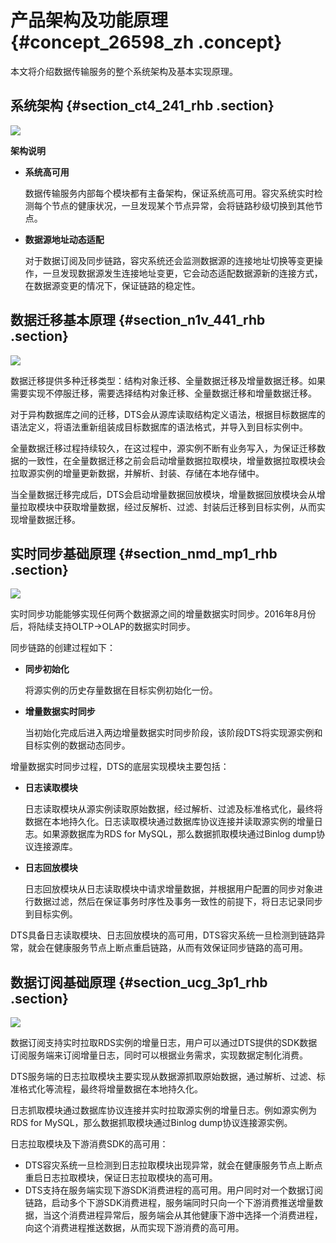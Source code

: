 # 产品架构及功能原理 {#concept_26598_zh .concept}

本文将介绍数据传输服务的整个系统架构及基本实现原理。

## 系统架构 {#section_ct4_241_rhb .section}

![](http://static-aliyun-doc.oss-cn-hangzhou.aliyuncs.com/assets/img/17070/156739079146586_zh-CN.jpg)

**架构说明**

-   **系统高可用** 

    数据传输服务内部每个模块都有主备架构，保证系统高可用。容灾系统实时检测每个节点的健康状况，一旦发现某个节点异常，会将链路秒级切换到其他节点。

-   **数据源地址动态适配** 

    对于数据订阅及同步链路，容灾系统还会监测数据源的连接地址切换等变更操作，一旦发现数据源发生连接地址变更，它会动态适配数据源新的连接方式，在数据源变更的情况下，保证链路的稳定性。


## 数据迁移基本原理 {#section_n1v_441_rhb .section}

![](http://static-aliyun-doc.oss-cn-hangzhou.aliyuncs.com/assets/img/17070/156739079246583_zh-CN.png)

数据迁移提供多种迁移类型：结构对象迁移、全量数据迁移及增量数据迁移。如果需要实现不停服迁移，需要选择结构对象迁移、全量数据迁移和增量数据迁移。

对于异构数据库之间的迁移，DTS会从源库读取结构定义语法，根据目标数据库的语法定义，将语法重新组装成目标数据库的语法格式，并导入到目标实例中。

全量数据迁移过程持续较久，在这过程中，源实例不断有业务写入，为保证迁移数据的一致性，在全量数据迁移之前会启动增量数据拉取模块，增量数据拉取模块会拉取源实例的增量更新数据，并解析、封装、存储在本地存储中。

当全量数据迁移完成后，DTS会启动增量数据回放模块，增量数据回放模块会从增量拉取模块中获取增量数据，经过反解析、过滤、封装后迁移到目标实例，从而实现增量数据迁移。

## 实时同步基础原理 {#section_nmd_mp1_rhb .section}

![](http://static-aliyun-doc.oss-cn-hangzhou.aliyuncs.com/assets/img/17070/156739079246584_zh-CN.png)

实时同步功能能够实现任何两个数据源之间的增量数据实时同步。2016年8月份后，将陆续支持OLTP-\>OLAP的数据实时同步。

同步链路的创建过程如下：

-   **同步初始化** 

    将源实例的历史存量数据在目标实例初始化一份。

-   **增量数据实时同步** 

    当初始化完成后进入两边增量数据实时同步阶段，该阶段DTS将实现源实例和目标实例的数据动态同步。


增量数据实时同步过程，DTS的底层实现模块主要包括：

-   **日志读取模块** 

    日志读取模块从源实例读取原始数据，经过解析、过滤及标准格式化，最终将数据在本地持久化。日志读取模块通过数据库协议连接并读取源实例的增量日志。如果源数据库为RDS for MySQL，那么数据抓取模块通过Binlog dump协议连接源库。

-   **日志回放模块** 

    日志回放模块从日志读取模块中请求增量数据，并根据用户配置的同步对象进行数据过滤，然后在保证事务时序性及事务一致性的前提下，将日志记录同步到目标实例。


DTS具备日志读取模块、日志回放模块的高可用，DTS容灾系统一旦检测到链路异常，就会在健康服务节点上断点重启链路，从而有效保证同步链路的高可用。

## 数据订阅基础原理 {#section_ucg_3p1_rhb .section}

![](http://static-aliyun-doc.oss-cn-hangzhou.aliyuncs.com/assets/img/17070/156739079246585_zh-CN.png)

数据订阅支持实时拉取RDS实例的增量日志，用户可以通过DTS提供的SDK数据订阅服务端来订阅增量日志，同时可以根据业务需求，实现数据定制化消费。

DTS服务端的日志拉取模块主要实现从数据源抓取原始数据，通过解析、过滤、标准格式化等流程，最终将增量数据在本地持久化。

日志抓取模块通过数据库协议连接并实时拉取源实例的增量日志。例如源实例为RDS for MySQL，那么数据抓取模块通过Binlog dump协议连接源实例。

日志拉取模块及下游消费SDK的高可用：

-   DTS容灾系统一旦检测到日志拉取模块出现异常，就会在健康服务节点上断点重启日志拉取模块，保证日志拉取模块的高可用。
-   DTS支持在服务端实现下游SDK消费进程的高可用。用户同时对一个数据订阅链路，启动多个下游SDK消费进程，服务端同时只向一个下游消费推送增量数据，当这个消费进程异常后，服务端会从其他健康下游中选择一个消费进程，向这个消费进程推送数据，从而实现下游消费的高可用。

